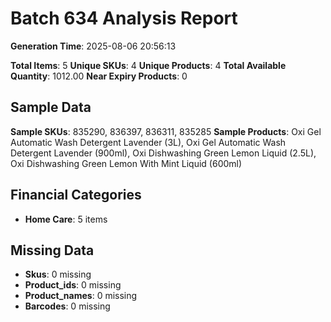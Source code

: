 # Batch 634 Analysis Report

**Generation Time**: 2025-08-06 20:56:13

**Total Items**: 5
**Unique SKUs**: 4
**Unique Products**: 4
**Total Available Quantity**: 1012.00
**Near Expiry Products**: 0

## Sample Data
**Sample SKUs**: 835290, 836397, 836311, 835285
**Sample Products**: Oxi Gel Automatic Wash Detergent Lavender (3L), Oxi Gel Automatic Wash Detergent Lavender (900ml), Oxi Dishwashing Green Lemon Liquid (2.5L), Oxi Dishwashing Green Lemon With Mint Liquid (600ml)

## Financial Categories
- **Home Care**: 5 items

## Missing Data
- **Skus**: 0 missing
- **Product_ids**: 0 missing
- **Product_names**: 0 missing
- **Barcodes**: 0 missing
